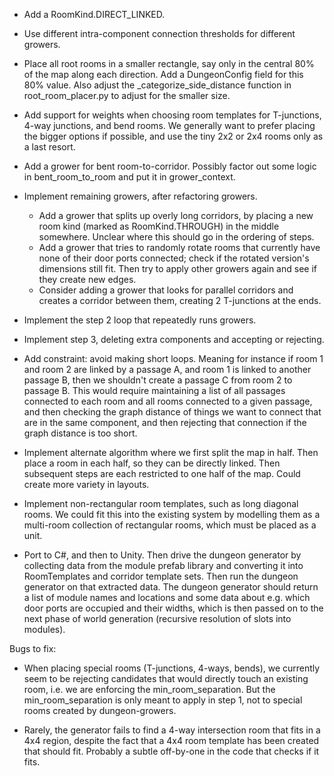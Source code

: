- Add a RoomKind.DIRECT_LINKED.

- Use different intra-component connection thresholds for different growers.

- Place all root rooms in a smaller rectangle, say only in the central 80% of the map along each direction. Add a DungeonConfig field for this 80% value. Also adjust the _categorize_side_distance function in root_room_placer.py to adjust for the smaller size.

- Add support for weights when choosing room templates for T-junctions, 4-way junctions, and bend rooms. We generally want to prefer placing the bigger options if possible, and use the tiny 2x2 or 2x4 rooms only as a last resort.

- Add a grower for bent room-to-corridor. Possibly factor out some logic in bent_room_to_room and put it in grower_context.

- Implement remaining growers, after refactoring growers.
	- Add a grower that splits up overly long corridors, by placing a new room kind (marked as RoomKind.THROUGH) in the middle somewhere. Unclear where this should go in the ordering of steps.
	- Add a grower that tries to randomly rotate rooms that currently have none of their door ports connected; check if the rotated version's dimensions still fit. Then try to apply other growers again and see if they create new edges.
	- Consider adding a grower that looks for parallel corridors and creates a corridor between them, creating 2 T-junctions at the ends.
- Implement the step 2 loop that repeatedly runs growers.
- Implement step 3, deleting extra components and accepting or rejecting.

- Add constraint: avoid making short loops. Meaning for instance if room 1 and room 2 are linked by a passage A, and room 1 is linked to another passage B, then we shouldn't create a passage C from room 2 to passage B. This would require maintaining a list of all passages connected to each room and all rooms connected to a given passage, and then checking the graph distance of things we want to connect that are in the same component, and then rejecting that connection if the graph distance is too short.

- Implement alternate algorithm where we first split the map in half. Then place a room in each half, so they can be directly linked. Then subsequent steps are each restricted to one half of the map. Could create more variety in layouts.

- Implement non-rectangular room templates, such as long diagonal rooms. We could fit this into the existing system by modelling them as a multi-room collection of rectangular rooms, which must be placed as a unit.

- Port to C#, and then to Unity. Then drive the dungeon generator by collecting data from the module prefab library and converting it into RoomTemplates and corridor template sets. Then run the dungeon generator on that extracted data. The dungeon generator should return a list of module names and locations and some data about e.g. which door ports are occupied and their widths, which is then passed on to the next phase of world generation (recursive resolution of slots into modules).


Bugs to fix:

- When placing special rooms (T-junctions, 4-ways, bends), we currently seem to be rejecting candidates that would directly touch an existing room, i.e. we are enforcing the min_room_separation. But the min_room_separation is only meant to apply in step 1, not to special rooms created by dungeon-growers.

- Rarely, the generator fails to find a 4-way intersection room that fits in a 4x4 region, despite the fact that a 4x4 room template has been created that should fit. Probably a subtle off-by-one in the code that checks if it fits.